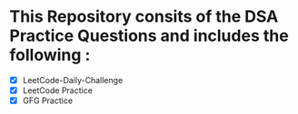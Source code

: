 # This Repository consits of the DSA Practice Questions and includes the following :

- [x] LeetCode-Daily-Challenge
- [x] LeetCode Practice
- [x] GFG Practice
